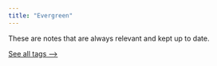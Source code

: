 ```yaml
---
title: "Evergreen"
---
```

These are notes that are always relevant and kept up to date.

[See all tags -->](/tags)